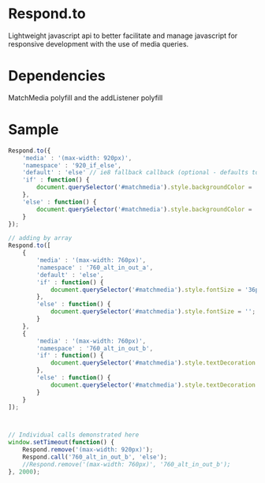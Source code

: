 Respond.to
==========

Lightweight javascript api to better facilitate and manage javascript for responsive development with the use of media queries.


Dependencies
==========
MatchMedia polyfill and the addListener polyfill

Sample
==========
````javascript
Respond.to({
	'media' : '(max-width: 920px)',
    'namespace' : '920_if_else',
    'default' : 'else' // ie8 fallback callback (optional - defaults to 'if' callback)
    'if' : function() {
    	document.querySelector('#matchmedia').style.backgroundColor = '#ff00cc';
    },
    'else' : function() {
    	document.querySelector('#matchmedia').style.backgroundColor = '';
    }
});

// adding by array
Respond.to([
	{
		'media' : '(max-width: 760px)',
		'namespace' : '760_alt_in_out_a',
		'default' : 'else',
		'if' : function() {
			document.querySelector('#matchmedia').style.fontSize = '36px';
		},
		'else' : function() {
			document.querySelector('#matchmedia').style.fontSize = '';
		}
	},
	{
		'media' : '(max-width: 760px)',
		'namespace' : '760_alt_in_out_b',
		'if' : function() {
			document.querySelector('#matchmedia').style.textDecoration = 'underline';
		},
		'else' : function() {
			document.querySelector('#matchmedia').style.textDecoration = '';
		}
	}
]);



// Individual calls demonstrated here
window.setTimeout(function() {
	Respond.remove('(max-width: 920px)');
    Respond.call('760_alt_in_out_b', 'else');
    //Respond.remove('(max-width: 760px)', '760_alt_in_out_b');
}, 2000);
````
